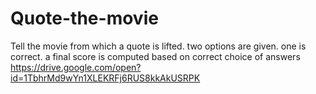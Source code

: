 # Quote-the-movie

Tell the movie from which a quote is lifted. two options are given. one is correct. a final score is computed based on correct choice of answers
https://drive.google.com/open?id=1TbhrMd9wYn1XLEKRFj6RUS8kkAkUSRPK
